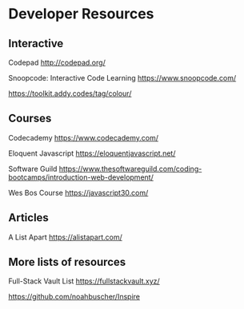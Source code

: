 # Developer Resources

## Interactive

Codepad
http://codepad.org/

Snoopcode: Interactive Code Learning
https://www.snoopcode.com/

https://toolkit.addy.codes/tag/colour/

## Courses

Codecademy
https://www.codecademy.com/

Eloquent Javascript
https://eloquentjavascript.net/

Software Guild
https://www.thesoftwareguild.com/coding-bootcamps/introduction-web-development/

Wes Bos Course
https://javascript30.com/

## Articles

A List Apart
https://alistapart.com/

## More lists of resources

Full-Stack Vault List
https://fullstackvault.xyz/

https://github.com/noahbuscher/Inspire
